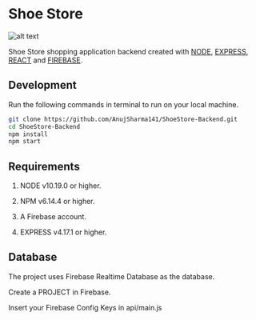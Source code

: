 # Shoe Store

![alt text](https://i.ibb.co/z6ht71p/screely-1598998630874.png)

Shoe Store shopping application backend created with [NODE](https://nodejs.org/), [EXPRESS](https://expressjs.com/), [REACT](https://reactjs.org/) and [FIREBASE](https://firebase.google.com/).

## Development

Run the following commands in terminal to run on your local machine.

```bash 
git clone https://github.com/AnujSharma141/ShoeStore-Backend.git
cd ShoeStore-Backend
npm install
npm start
```

## Requirements

1. NODE v10.19.0 or higher.

2. NPM v6.14.4 or higher.

3. A Firebase account.

4. EXPRESS v4.17.1 or higher.

## Database

The project uses Firebase Realtime Database as the database.

Create a PROJECT in Firebase.

Insert your Firebase Config Keys in api/main.js

